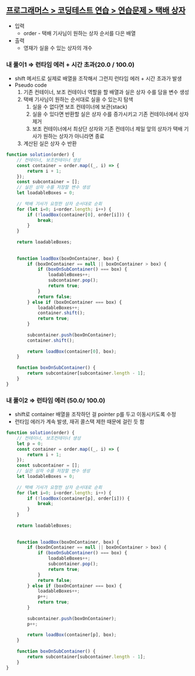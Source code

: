 ## **[프로그래머스 > 코딩테스트 연습 > 연습문제 > 택배 상자](https://school.programmers.co.kr/learn/courses/30/lessons/131704)**

- 입력
    - order - 택배 기사님이 원하는 상자 순서를 다은 배열
- 출력
    - 영재가 실을 수 있는 상자의 개수

### **내 풀이1 ⇒ 런타임 에러 + 시간 초과(20.0 / 100.0)**

- shift 메서드로 실제로 배열을 조작해서 그런지 런타임 에러 + 시간 초과가 발생
- Pseudo code
    1. 기존 컨테이너, 보조 컨테이너 역할을 할 배열과 실은 상자 수를 담을 변수 생성
    2. 택배 기사님이 원하는 순서대로 실을 수 있는지 탐색
        1. 실을 수 없다면 보조 컨테이너에 보관(stack)
        2. 실을 수 있다면 반환할 실은 상자 수를 증가시키고 기존 컨테이너에서 상자 제거
        3. 보조 컨테이너에서 최상단 상자와 기존 컨테이너 제일 앞의 상자가 택배 기사가 원하는 상자가 아니라면 종료
    3. 계산된 실은 상자 수 반환

```jsx
function solution(order) {
    // 컨테이너, 보조컨테이너 생성
    const container = order.map((_, i) => {
        return i + 1;
    });
    const subcontainer = [];
    // 실은 상자 수를 저장할 변수 생성
    let loadableBoxes = 0;
    
    // 택배 기사가 요청한 상자 순서대로 순회
    for (let i=0; i<order.length; i++) {
        if (!loadBox(container[0], order[i])) {
            break;   
        }
    }
    
    return loadableBoxes;
    
    
    function loadBox(boxOnContainer, box) {
        if (boxOnContainer == null || boxOnContainer > box) {
            if (boxOnSubContainer() === box) {
                loadableBoxes++;
                subcontainer.pop();
                return true;
            }
            return false;
        } else if (boxOnContainer === box) {
            loadableBoxes++;
            container.shift();
            return true;
        }
        
        subcontainer.push(boxOnContainer);
        container.shift();
        
        return loadBox(container[0], box);
    }
    
    function boxOnSubContainer() {
        return subcontainer[subcontainer.length - 1];
    }
}
```

### 내 풀이2 ⇒ 런타임 에러 (50.0/ 100.0)

- shift로 container 배열을 조작하던 걸 pointer p를 두고 이동시키도록 수정
- 런타임 에러가 계속 발생, 재귀 콜스택 제한 때문에 걸린 듯 함

```jsx
function solution(order) {
    // 컨테이너, 보조컨테이너 생성
    let p = 0;
    const container = order.map((_, i) => {
        return i + 1;
    });
    const subcontainer = [];
    // 실은 상자 수를 저장할 변수 생성
    let loadableBoxes = 0;
    
    // 택배 기사가 요청한 상자 순서대로 순회
    for (let i=0; i<order.length; i++) {
        if (!loadBox(container[p], order[i])) {
            break;   
        }
    }
    
    return loadableBoxes;
    
    
    function loadBox(boxOnContainer, box) {
        if (boxOnContainer == null || boxOnContainer > box) {
            if (boxOnSubContainer() === box) {
                loadableBoxes++;
                subcontainer.pop();
                return true;
            }
            return false;
        } else if (boxOnContainer === box) {
            loadableBoxes++;
            p++;
            return true;
        }
        
        subcontainer.push(boxOnContainer);
        p++;
        
        return loadBox(container[p], box);
    }
    
    function boxOnSubContainer() {
        return subcontainer[subcontainer.length - 1];
    }
}
```